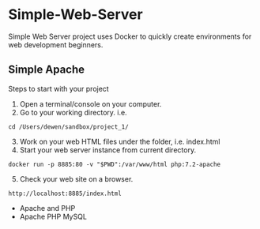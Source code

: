 # Simple-Web-Server

Simple Web Server project uses Docker to quickly create environments for web development beginners.

## Simple Apache
Steps to start with your project
1. Open a terminal/console on your computer.
2. Go to your working directory. i.e. 
```
cd /Users/dewen/sandbox/project_1/
```
3. Work on your web HTML files under the folder, i.e. index.html
4. Start your web server instance from current directory.
```
docker run -p 8885:80 -v "$PWD":/var/www/html php:7.2-apache
````
5. Check your web site on a browser.
```
http://localhost:8885/index.html
```

* Apache and PHP
* Apache PHP MySQL
